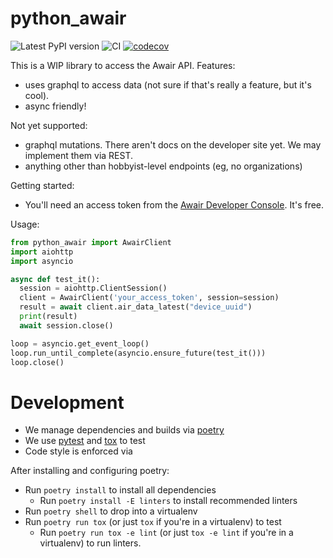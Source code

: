 # python_awair

![Latest PyPI version](https://img.shields.io/pypi/v/python_awair.svg)
![CI](https://github.com/ahayworth/python_awair/workflows/CI/badge.svg?branch=master)
[![codecov](https://codecov.io/gh/ahayworth/python_awair/branch/master/graph/badge.svg)](https://codecov.io/gh/ahayworth/python_awair)

This is a WIP library to access the Awair API.
Features:
- uses graphql to access data (not sure if that's really a feature, but it's cool).
- async friendly!

Not yet supported:
- graphql mutations. There aren't docs on the developer site yet. We may implement them
  via REST.
- anything other than hobbyist-level endpoints (eg, no organizations)

Getting started:
- You'll need an access token from the [Awair Developer Console](https://developer.getawair.com/console). It's free.

Usage:

```python
from python_awair import AwairClient
import aiohttp
import asyncio

async def test_it():
  session = aiohttp.ClientSession()
  client = AwairClient('your_access_token', session=session)
  result = await client.air_data_latest("device_uuid")
  print(result)
  await session.close()

loop = asyncio.get_event_loop()
loop.run_until_complete(asyncio.ensure_future(test_it()))
loop.close()
```

# Development

- We manage dependencies and builds via [poetry](https://python-poetry.org)
- We use [pytest](https://github.com/pytest-dev/pytest) and [tox](https://github.com/tox-dev/tox) to test
- Code style is enforced via

After installing and configuring poetry:
- Run `poetry install` to install all dependencies
  - Run `poetry install -E linters` to install recommended linters
- Run `poetry shell` to drop into a virtualenv
- Run `poetry run tox` (or just `tox` if you're in a virtualenv) to test
  - Run `poetry run tox -e lint` (or just `tox -e lint` if you're in a virtualenv) to run linters.
